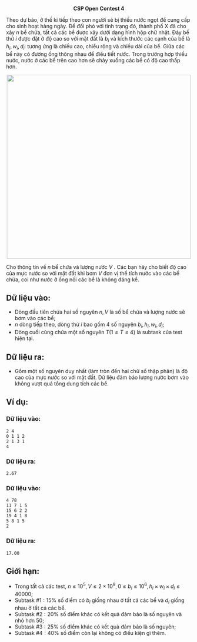 **<center>CSP Open Contest 4</center>**

Theo dự báo, ở thế kỉ tiếp theo con người sẽ bị thiếu nước ngọt để cung cấp cho sinh hoạt hàng ngày. Để đối phó với tình trạng đó, thành phố X đã cho xây $n$ bể chứa, tất cả các bể được xây dưới dạng hình hộp chữ nhật. Đáy bể thứ $i$ được đặt ở độ cao so với mặt đất là $b_i$ và kích thước các cạnh của bể là $h_i, w_i, d_i$: tương ứng là chiều cao, chiều rộng và chiều dài của bể. Giữa các bể này có đường ống thông nhau để điều tiết nước. Trong trường hợp thiếu nước, nước ở các bể trên cao hơn sẽ chảy xuống các bể có độ cao thấp hơn.
<center><img src="/images/problems/1460/FILL.png" width="500px" /></center>

Cho thông tin về $n$ bể chứa và lượng nước $V$ . Các bạn hãy cho biết độ cao của mực nước so với mặt đất khi bơm $V$ đơn vị thể tích nước vào các bể chứa, coi như nước ở ống nối các bể là không đáng kể.

## Dữ liệu vào:
- Dòng đầu tiên chứa hai số nguyên $n, V$ là số bể chứa và lượng nước sẽ bơm vào các bể;
- $n$ dòng tiếp theo, dòng thứ $i$ bao gồm $4$ số nguyên $b_i, h_i, w_i, d_i$;
- Dòng cuối cùng chứa một số nguyên $T (1 ≤ T ≤ 4)$ là subtask của test hiện tại.

## Dữ liệu ra:
- Gồm một số nguyên duy nhất (làm tròn đến hai chữ số thập phân) là độ cao của mực nước so với mặt đất. Dữ liệu đảm bảo lượng nước bơm vào không vượt quá tổng dung tích các bể.

## Ví dụ:
### Dữ liệu vào:
```
2 4
0 1 1 2
2 1 3 1
4
```

### Dữ liệu ra:
```
2.67
```

### Dữ liệu vào:
```
4 78
11 7 1 5
15 6 2 2
19 4 1 8
5 8 1 5
2
```

### Dữ liệu ra:
```
17.00
```

## Giới hạn:
- Trong tất cả các test, $n ≤ 10^5, V ≤ 2 ×10^9, 0 ≤ b_i ≤ 10^6, h_i ×w_i ×d_i ≤ 40000$;
- Subtask $\#1: 15\%$ số điểm có $b_i$ giống nhau ở tất cả các bể và $d_i$ giống nhau ở tất cả các bể.
- Subtask $\#2: 20\%$ số điểm khác có kết quả đảm bảo là số nguyên và nhỏ hơn $50$;
- Subtask $\#3: 25\%$ số điểm khác có kết quả đảm bảo là số nguyên;
- Subtask $\#4: 40\%$ số điểm còn lại không có điều kiện gì thêm.